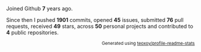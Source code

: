 Joined Github **7** years ago.

Since then I pushed **1901** commits, opened **45** issues, submitted **76** pull requests, received **49** stars, across **50** personal projects and contributed to **4** public repositories.

<p align="right"><sub>Generated using <a href="https://github.com/marketplace/actions/profile-readme-stats">teoxoy/profile-readme-stats</a></sub></p>
